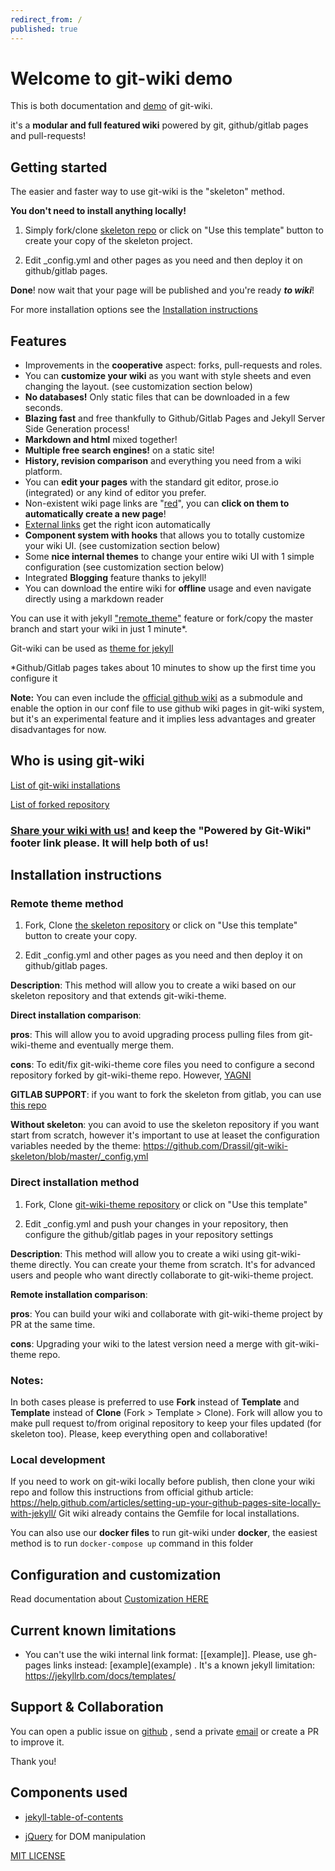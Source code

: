 ```yaml
---
redirect_from: /
published: true
---
```


# Welcome to git-wiki demo

This is both documentation and [demo](Demo.md) of git-wiki.

it's a **modular and full featured wiki** powered by git, github/gitlab pages and pull-requests!

## Getting started

The easier and faster way to use git-wiki is the "skeleton" method.

**You don't need to install anything locally!**

1. Simply fork/clone [skeleton repo](https://github.com/Drassil/git-wiki-skeleton) or click on "Use this template" button to create your copy of the skeleton project.

2. Edit _config.yml and other pages as you need and then deploy it on github/gitlab pages.

**Done**! now wait that your page will be published and you're ready **_to wiki_**!

For more installation options see the [Installation instructions](#installation-instructions)

## Features 

* Improvements in the **cooperative** aspect: forks, pull-requests and roles.
* You can **customize your wiki** as you want with style sheets and even changing the layout. (see customization section below) 
* **No databases!** Only static files that can be downloaded in a few seconds.
* **Blazing fast** and free thankfully to Github/Gitlab Pages and Jekyll Server Side Generation process!
* **Markdown and html** mixed together!
* **Multiple free search engines!** on a static site!
* **History, revision comparison** and everything you need from a wiki platform.
* You can **edit your pages** with the standard git editor, prose.io (integrated) or any kind of editor you prefer.
* Non-existent wiki page links are "[red](red.md)", you can **click on them to automatically create a new page**!
* [External links](http://www.google.com) get the right icon automatically
* **Component system with hooks** that allows you to totally customize your wiki UI. (see customization section below) 
* Some **nice internal themes** to change your entire wiki UI with 1 simple configuration (see customization section below)
* Integrated **Blogging** feature thanks to jekyll!
* You can download the entire wiki for **offline** usage and even navigate directly using a markdown reader

You can use it with jekyll ["remote_theme"](https://github.com/benbalter/jekyll-remote-theme) feature or fork/copy the master branch  and start your wiki in just 1 minute*.

Git-wiki can be used as [theme for jekyll](https://jekyll-themes.com/git-wiki/)

 *Github/Gitlab pages takes about 10 minutes to show up the first time you configure it

**Note:**
You can even include the [official github wiki](https://help.github.com/articles/about-github-wikis/) as a submodule and enable the option in our conf file to use github wiki pages in git-wiki system, but it's an experimental feature and it implies less advantages and greater disadvantages for now.

## Who is using git-wiki

[List of git-wiki installations](examples.md)

[List of forked repository](https://github.com/Drassil/git-wiki/network/members)


### [Share your wiki with us!](examples) and keep the "Powered by Git-Wiki" footer link please. It will help both of us!


## Installation instructions

### Remote theme method

1. Fork, Clone [the skeleton repository](https://github.com/Drassil/git-wiki-skeleton) or click on "Use this template" button to create your copy.

2. Edit _config.yml and other pages as you need and then deploy it on github/gitlab pages.

**Description**: This method will allow you to create a wiki based on our skeleton repository and that extends git-wiki-theme. 

**Direct installation comparison**:

**pros**: This will allow you to avoid upgrading process pulling files from git-wiki-theme and eventually merge them.

**cons**: To edit/fix git-wiki-theme core files you need to configure a second repository forked by git-wiki-theme repo. However, [YAGNI](https://en.wikipedia.org/wiki/You_aren%27t_gonna_need_it)

**GITLAB SUPPORT**: if you want to fork the skeleton from gitlab, you can use [this repo](https://gitlab.com/drassil/git-wiki-skeleton)

**Without skeleton**: you can avoid to use the skeleton repository if you want start from scratch, however it's important to use at leaset the configuration variables needed by the theme: https://github.com/Drassil/git-wiki-skeleton/blob/master/_config.yml

### Direct installation method

1. Fork, Clone [git-wiki-theme repository](https://github.com/drassil/git-wiki-theme) or click on "Use this template"

2. Edit _config.yml and push your changes in your repository, then configure the github/gitlab pages in your repository settings

**Description**: This method will allow you to create a wiki using git-wiki-theme directly. You can create your theme from scratch. It's for advanced users and people who want directly collaborate to git-wiki-theme project.

**Remote installation comparison**:

**pros**: You can build your wiki and collaborate with git-wiki-theme project by PR at the same time.

**cons**: Upgrading your wiki to the latest version need a merge with git-wiki-theme repo.


### Notes:
In both cases please is preferred to use **Fork** instead of **Template** and **Template** instead of **Clone** (Fork > Template > Clone).
Fork will allow you to make pull request to/from original repository to keep your files updated (for skeleton too). Please, keep everything open and collaborative!

### Local development

If you need to work on git-wiki locally before publish, then clone your wiki repo and follow this instructions 
from official github article: <https://help.github.com/articles/setting-up-your-github-pages-site-locally-with-jekyll/>
Git wiki already contains the Gemfile for local installations.

You can also use our **docker files** to run git-wiki under **docker**, 
the easiest method is to run `docker-compose up` command in this folder

## Configuration and customization

Read documentation about [Customization HERE](customize.md)


## Current known limitations

* You can't use the wiki internal link format: [[example]]. Please, use gh-pages links instead: \[example\](example) . It's a known jekyll limitation: <https://jekyllrb.com/docs/templates/>


## Support & Collaboration

You can open a public issue on [github](https://github.com/Drassil/git-wiki/issues) , 
send a private <a href="mailto:staff-drassil@googlegroups.com">email</a>  or create a PR to improve it.

Thank you!

## Components used

- [jekyll-table-of-contents](https://github.com/ghiculescu/jekyll-table-of-contents)

- [jQuery](https://jquery.com/) for DOM manipulation


[MIT LICENSE](LICENSE)
